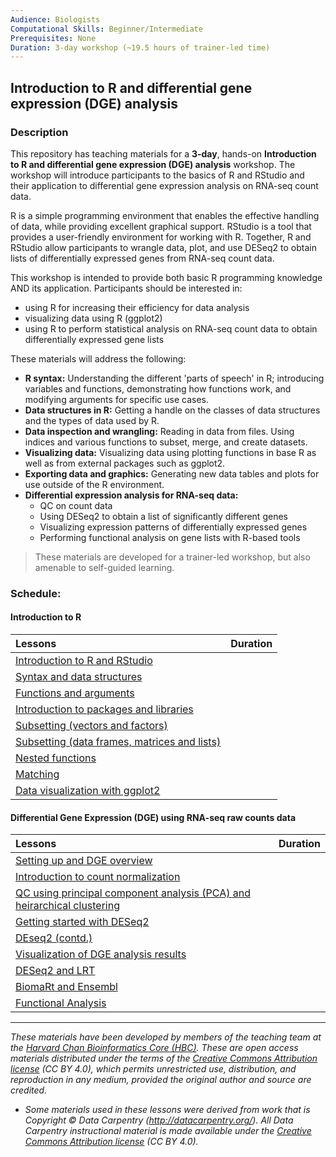 ```yaml
---
Audience: Biologists
Computational Skills: Beginner/Intermediate
Prerequisites: None
Duration: 3-day workshop (~19.5 hours of trainer-led time)
---
```


## Introduction to R and differential gene expression (DGE) analysis

### Description
This repository has teaching materials for a **3-day**, hands-on **Introduction to R and differential gene expression (DGE) analysis** workshop. The workshop will introduce participants to the basics of R and RStudio and their application to differential gene expression analysis on RNA-seq count data.

R is a simple programming environment that enables the effective handling of data, while providing excellent graphical support. RStudio is a tool that provides a user-friendly environment for working with R. Together, R and RStudio allow participants to wrangle data, plot, and use DESeq2 to obtain lists of differentially expressed genes from RNA-seq count data.

This workshop is intended to provide both basic R programming knowledge AND its application. Participants should be interested in:

- using R for increasing their efficiency for data analysis
- visualizing data using R (ggplot2)
- using R to perform statistical analysis on RNA-seq count data to obtain differentially expressed gene lists

These materials will address the following:

- **R syntax:** Understanding the different 'parts of speech' in R; introducing variables and functions, demonstrating how functions work, and modifying arguments for specific use cases.
- **Data structures in R:** Getting a handle on the classes of data structures and the types of data used by R.
- **Data inspection and wrangling:** Reading in data from files. Using indices and various functions to subset, merge, and create datasets.
- **Visualizing data:** Visualizing data using plotting functions in base R as well as from external packages such as ggplot2.
- **Exporting data and graphics:** Generating new data tables and plots for use outside of the R environment.
- **Differential expression analysis for RNA-seq data:**
  - QC on count data
  - Using DESeq2 to obtain a list of significantly different genes
  - Visualizing expression patterns of differentially expressed genes
  - Performing functional analysis on gene lists with R-based tools

> These materials are developed for a trainer-led workshop, but also amenable to self-guided learning.

### Schedule:

#### Introduction to R
| Lessons            | Duration |
|:------------------------|:----------|
|[Introduction to R and RStudio](lessons/01_introR-R-and-RStudio.md) |  |
|[Syntax and data structures](lessons/02_introR-syntax-and-data-structures.md) |  |
|[Functions and arguments](lessons/03_introR-functions-and-arguments.md) |  |
|[Introduction to packages and libraries](lessons/04_introR-packages-and-libraries.md) |  |
|[Subsetting (vectors and factors)](lessons/05_introR-data-manipulation.md) | |
|[Subsetting (data frames, matrices and lists)](lessons/06_introR-data-manipulation2.md) |  |
|[Nested functions](lessons/07_introR-nested-functions.md) |  |
|[Matching](lessons/08_advR-matching.md) |  |
|[Data visualization with ggplot2](lessons/09_Rdata_visualization.md) | |

#### Differential Gene Expression (DGE) using RNA-seq raw counts data
| Lessons            | Duration |
|:------------------------|:----------|
|[Setting up and DGE overview](lessons/10_DGE_setup_and_overview.md) | |
|[Introduction to count normalization](lessons/11_DGE_count_normalization.md) | |
|[QC using principal component analysis (PCA) and heirarchical clustering](lessons/12_DGE_QC_analysis.md) |  |
|[Getting started with DESeq2](lessons/13_DGE_DESeq2_analysis.md) | |
|[DEseq2 (contd.)](lessons/14_DGE_DESeq2_analysis2.md) |  |
|[Visualization of DGE analysis results](lessons/15_DGE_visualizing_results.md) | |
|[DESeq2 and LRT](lessons/16_DGE_LRT.md) |  |
|[BiomaRt and Ensembl](lessons/17_Ensembl_biomart.md) | |
|[Functional Analysis](lessons/18_functional_analysis.md) | |

***

*These materials have been developed by members of the teaching team at the [Harvard Chan Bioinformatics Core (HBC)](http://bioinformatics.sph.harvard.edu/). These are open access materials distributed under the terms of the [Creative Commons Attribution license](https://creativecommons.org/licenses/by/4.0/) (CC BY 4.0), which permits unrestricted use, distribution, and reproduction in any medium, provided the original author and source are credited.*

* *Some materials used in these lessons were derived from work that is Copyright © Data Carpentry (http://datacarpentry.org/). 
All Data Carpentry instructional material is made available under the [Creative Commons Attribution license](https://creativecommons.org/licenses/by/4.0/) (CC BY 4.0).*
